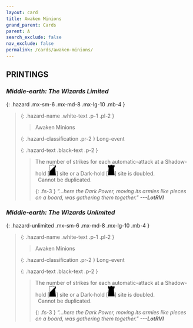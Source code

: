 ```yaml
---
layout: card
title: Awaken Minions
grand_parent: Cards
parent: A
search_exclude: false
nav_exclude: false
permalink: /cards/awaken-minions/
---
```


## PRINTINGS


### _Middle-earth: The Wizards Limited_

{: .hazard .mx-sm-6 .mx-md-8 .mx-lg-10 .mb-4 }
> {: .hazard-name .white-text .p-1 .pl-2 }
> > <div class="hazard-mp"></div>
> > <div class="card-name">Awaken Minions</div>
>
> {: .hazard-classification .pr-2 }
> Long-event
>
> {: .hazard-text .black-text .p-2 }
> > The number of strikes for each automatic-attack at a Shadow-hold <nobr>[<img src="/assets/images/shadow-hold.svg">]</nobr> site or a Dark-hold <nobr>[<img src="/assets/images/dark-hold.svg">]</nobr> site is doubled. <br>&ensp;Cannot be duplicated. 
> > 
> > {: .fs-3 } 
> > _“...here the Dark Power, moving its armies like pieces on a board, was gathering them together."_ ***---&#65279;LotRVI*** 
>

### _Middle-earth: The Wizards Unlimited_

{: .hazard-unlimited .mx-sm-6 .mx-md-8 .mx-lg-10 .mb-4 }
> {: .hazard-name .white-text .p-1 .pl-2 }
> > <div class="hazard-mp"></div>
> > <div class="card-name">Awaken Minions</div>
>
> {: .hazard-classification .pr-2 }
> Long-event
>
> {: .hazard-text .black-text .p-2 }
> > The number of strikes for each automatic-attack at a Shadow-hold <nobr>[<img src="/assets/images/shadow-hold.svg">]</nobr> site or a Dark-hold <nobr>[<img src="/assets/images/dark-hold.svg">]</nobr> site is doubled. <br>&ensp;Cannot be duplicated. 
> > 
> > {: .fs-3 } 
> > _“...here the Dark Power, moving its armies like pieces on a board, was gathering them together."_ ***---&#65279;LotRVI*** 
>
